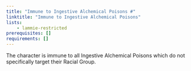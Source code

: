 ```yaml
---
title: "Immune to Ingestive Alchemical Poisons #"
linktitle: "Immune to Ingestive Alchemical Poisons"
lists:
    - lammie-restricted
prerequisites: []
requirements: []
---
```

The character is immune to all Ingestive Alchemical Poisons which do not specifically target their Racial Group.